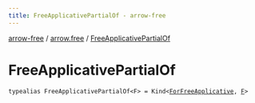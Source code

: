 ```yaml
---
title: FreeApplicativePartialOf - arrow-free
---
```


[arrow-free](../index.html) / [arrow.free](index.html) / [FreeApplicativePartialOf](./-free-applicative-partial-of.html)

# FreeApplicativePartialOf

`typealias FreeApplicativePartialOf<F> = Kind<`[`ForFreeApplicative`](-for-free-applicative.html)`, `[`F`](-free-applicative-partial-of.html#F)`>`